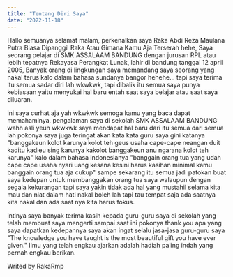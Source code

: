 ```yaml
---
title: "Tentang Diri Saya"
date: "2022-11-18"
---
```


Hallo semuanya selamat malam, perkenalkan saya Raka Abdi Reza Maulana Putra Biasa Dipanggil Raka
Atau Gimana Kamu Aja Terserah hehe, Saya seorang pelajar di SMK ASSALAAM BANDUNG dengan jurusan
RPL atau lebih tepatnya Rekayasa Perangkat Lunak, lahir di bandung tanggal 12 april 2005, Banyak orang
di lingkungan saya memandang saya seorang yang nakal terus kalo dalam bahasa sundanya bangor hehehe...
tapi saya terima itu semua sadar diri lah wkwkwk, tapi dibalik itu semua saya punya kebiasaan yaitu
menyukai hal baru entah saat saya belajar atau saat saya diluaran.

ini saya curhat aja yah wkwkwk semoga kamu yang baca dapat memahaminya, pengalaman saya di sekolah
SMK ASSALAAM BANDUNG wahh asli yeuh wkwkwk saya mendapat hal baru dari itu semua dari semua lah pokonya
saya juga teringat akan kata kata guru saya gini katanya "banggakeun kolot karunya kolot teh geus usaha cape-cape neangan duit kaditu kadieu sing karunya kakolot banggakeun anu ngarana kolot teh karunya" kalo
dalam bahasa indonesianya "banggain orang tua yang udah cape cape usaha nyari uang kesana kesini harus kasihan minimal kamu banggain orang tua aja cukup" sampe sekarang itu semua jadi patokan buat saya kedepan untuk membanggakan orang tua saya walaupun dengan segala kekurangan tapi saya yakin tidak ada hal yang mustahil selama kita mau dan niat dalam hati nakal boleh lah tapi tau tempat saja ada saatnya kita nakal dan ada saat nya kita harus fokus.

intinya saya banyak terima kasih kepada guru-guru saya di sekolah yang telah membuat saya mengerti sampai saat ini pokonya thank you apa yang saya dapatkan kedepannya saya akan ingat selalu jasa-jasa guru-guru saya "The knowledge you have taught is the most beautiful gift you have ever given." Ilmu yang telah engkau ajarkan adalah hadiah paling indah yang pernah engkau berikan.

Writed by RakaRmp
